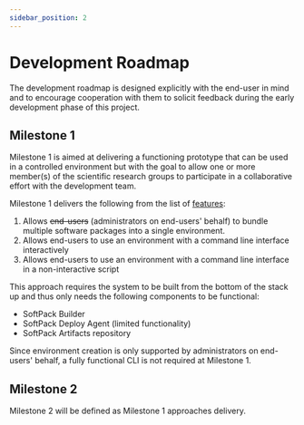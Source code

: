 ```yaml
---
sidebar_position: 2
---
```


# Development Roadmap

The development roadmap is designed explicitly with the end-user in mind and
to encourage cooperation with them to solicit feedback during the early 
development phase of this project.

## Milestone 1

Milestone 1 is aimed at delivering a functioning prototype that can be used in 
a controlled environment but with the goal to allow one or more member(s) of 
the scientific research groups to participate in a collaborative effort with 
the development team.


Milestone 1 delivers the following from the list of [features](/docs/overview/features):

1. Allows ~~end-users~~ (administrators on end-users' behalf) to bundle multiple software packages into a single environment.
1. Allows end-users to use an environment with a command line interface interactively
1. Allows end-users to use an environment with a command line interface in a non-interactive script

This approach requires the system to be built from the bottom of the stack
up and thus only needs the following components to be functional:

- SoftPack Builder
- SoftPack Deploy Agent (limited functionality)
- SoftPack Artifacts repository

Since environment creation is only supported by administrators on end-users' 
behalf, a fully functional CLI is not required at Milestone 1.

## Milestone 2

Milestone 2 will be defined as Milestone 1 approaches delivery.
